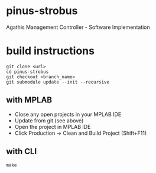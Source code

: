 # pinus-strobus

Agathis Management Controller - Software Implementation

# build instructions

    git clone <url>
    cd pinus-strobus
    git checkout <branch_name>
    git submodule update --init --recursive

## with MPLAB

- Close any open projects in your MPLAB IDE
- Update from git (see above)
- Open the project in MPLAB IDE
- Click Production -> Clean and Build Project (Shift+F11)

## with CLI

    make
